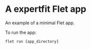 # A expertfit Flet app

An example of a minimal Flet app.

To run the app:

```
flet run [app_directory]
```